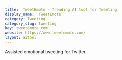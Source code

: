 ```yaml
---
title:  TweetEmote - Trending AI tool for Tweeting
display_name:  TweetEmote
category: Tweeting
category_slug: tweeting
key: tweetemote_com
website: https://www.tweetemote.com/
layout: aitool
---
```


Assisted emotional tweeting for Twitter.
